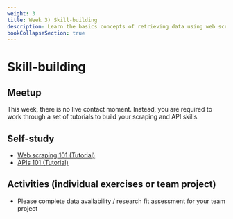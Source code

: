 ```yaml
---
weight: 3
title: Week 3) Skill-building
description: Learn the basics concepts of retrieving data using web scraping and APIs
bookCollapseSection: true
---
```


# Skill-building


## Meetup

This week, there is no live contact moment. Instead, you are required to work through a set of tutorials to build your scraping and API skills.

## Self-study
- [Web scraping 101 (Tutorial)](docs/tutorials/webscraping101)
- [APIs 101 (Tutorial)](docs/tutorials/apis101)

## Activities (individual exercises or team project)
- Please complete data availability / research fit assessment for your team project
<!--
- Please collect questions on our board on XXXX; we will answer with updates in the notebooks to resolve questions
-->
